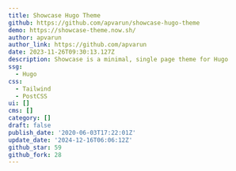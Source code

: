 ```yaml
---
title: Showcase Hugo Theme
github: https://github.com/apvarun/showcase-hugo-theme
demo: https://showcase-theme.now.sh/
author: apvarun
author_link: https://github.com/apvarun
date: 2023-11-26T09:30:13.127Z
description: Showcase is a minimal, single page theme for Hugo
ssg:
  - Hugo
css:
  - Tailwind
  - PostCSS
ui: []
cms: []
category: []
draft: false
publish_date: '2020-06-03T17:22:01Z'
update_date: '2024-12-16T06:06:12Z'
github_star: 59
github_fork: 28
---
```

